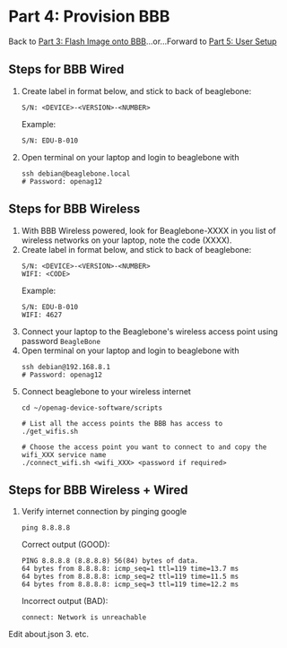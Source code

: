 # Part 4: Provision BBB

Back to [Part 3: Flash Image onto BBB](flash_bbb.md)...or...Forward to [Part 5: User Setup](user_setup.md)

## Steps for BBB Wired
1. Create label in format below, and stick to back of beaglebone:
   ```
   S/N: <DEVICE>-<VERSION>-<NUMBER>
   ```
   Example:
   ```
   S/N: EDU-B-010
   ```
2. Open terminal on your laptop and login to beaglebone with
   ```
   ssh debian@beaglebone.local
   # Password: openag12
   ```

## Steps for BBB Wireless
1. With BBB Wireless powered, look for Beaglebone-XXXX in you list of wireless networks on your laptop, note the code (XXXX).
2. Create label in format below, and stick to back of beaglebone:
   ```
   S/N: <DEVICE>-<VERSION>-<NUMBER>
   WIFI: <CODE>
   ```
   Example:
   ```
   S/N: EDU-B-010
   WIFI: 4627
   ```
3. Connect your laptop to the Beaglebone's wireless access point using password `BeagleBone`
4. Open terminal on your laptop and login to beaglebone with
   ```
   ssh debian@192.168.8.1
   # Password: openag12
   ```
5. Connect beaglebone to your wireless internet
   ```
   cd ~/openag-device-software/scripts
   
   # List all the access points the BBB has access to
   ./get_wifis.sh

   # Choose the access point you want to connect to and copy the wifi_XXX service name
   ./connect_wifi.sh <wifi_XXX> <password if required>
   ```

## Steps for BBB Wireless + Wired
1. Verify internet connection by pinging google
   ```
   ping 8.8.8.8
   ```
   Correct output (GOOD):
   ```
   PING 8.8.8.8 (8.8.8.8) 56(84) bytes of data.
   64 bytes from 8.8.8.8: icmp_seq=1 ttl=119 time=13.7 ms
   64 bytes from 8.8.8.8: icmp_seq=2 ttl=119 time=11.5 ms
   64 bytes from 8.8.8.8: icmp_seq=3 ttl=119 time=12.2 ms
   ```
   Incorrect output (BAD):
   ```
   connect: Network is unreachable
   ```






Edit about.json
3. etc.
